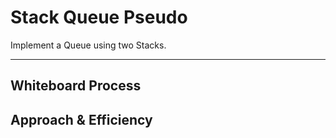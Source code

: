 # Stack Queue Pseudo

Implement a Queue using two Stacks.

<hr>

## Whiteboard Process
<!-- Embedded whiteboard image -->

## Approach & Efficiency
<!-- What approach did you take? Discuss Why. What is the Big O space/time for this approach? -->

